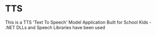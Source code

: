 # TTS
This is a TTS 'Text To Speech' Model Application Built for School Kids - .NET DLLs and Speech Libraries have been used
